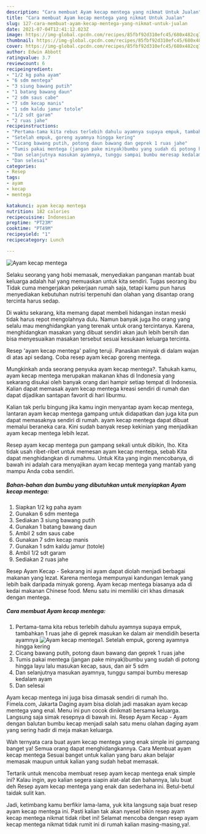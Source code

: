 ```yaml
---
description: "Cara membuat Ayam kecap mentega yang nikmat Untuk Jualan"
title: "Cara membuat Ayam kecap mentega yang nikmat Untuk Jualan"
slug: 127-cara-membuat-ayam-kecap-mentega-yang-nikmat-untuk-jualan
date: 2021-07-04T12:41:12.023Z
image: https://img-global.cpcdn.com/recipes/85fbf92d310efc45/680x482cq70/ayam-kecap-mentega-foto-resep-utama.jpg
thumbnail: https://img-global.cpcdn.com/recipes/85fbf92d310efc45/680x482cq70/ayam-kecap-mentega-foto-resep-utama.jpg
cover: https://img-global.cpcdn.com/recipes/85fbf92d310efc45/680x482cq70/ayam-kecap-mentega-foto-resep-utama.jpg
author: Edwin Abbott
ratingvalue: 3.7
reviewcount: 6
recipeingredient:
- "1/2 kg paha ayam"
- "6 sdm mentega"
- "3 siung bawang putih"
- "1 batang bawang daun"
- "2 sdm saus cabe"
- "7 sdm kecap manis"
- "1 sdm kaldu jamur totole"
- "1/2 sdt garam"
- "2 ruas jahe"
recipeinstructions:
- "Pertama-tama kita rebus terlebih dahulu ayamnya supaya empuk, tambahkan 1 ruas jahe di geprek masukan ke dalam air mendidih beserta ayamnya"
- "Setelah empuk, goreng ayamnya hingga kering"
- "Cicang bawang putih, potong daun bawang dan geprek 1 ruas jahe"
- "Tumis pakai mentega (jangan pake minyak)bumbu yang sudah di potong hingga layu lalu masukan kecap, saus, dan air 5 sdm"
- "Dan selanjutnya masukan ayamnya, tunggu sampai bumbu meresap kedalam ayam"
- "Dan selesai"
categories:
- Resep
tags:
- ayam
- kecap
- mentega

katakunci: ayam kecap mentega 
nutrition: 182 calories
recipecuisine: Indonesian
preptime: "PT23M"
cooktime: "PT49M"
recipeyield: "1"
recipecategory: Lunch

---
```



![Ayam kecap mentega](https://img-global.cpcdn.com/recipes/85fbf92d310efc45/680x482cq70/ayam-kecap-mentega-foto-resep-utama.jpg)

Selaku seorang yang hobi memasak, menyediakan panganan mantab buat keluarga adalah hal yang memuaskan untuk kita sendiri. Tugas seorang ibu Tidak cuma mengerjakan pekerjaan rumah saja, tetapi kamu pun harus menyediakan kebutuhan nutrisi terpenuhi dan olahan yang disantap orang tercinta harus sedap.

Di waktu  sekarang, kita memang dapat membeli hidangan instan meski tidak harus repot mengolahnya dulu. Namun banyak juga lho orang yang selalu mau menghidangkan yang terenak untuk orang tercintanya. Karena, menghidangkan masakan yang dibuat sendiri akan jauh lebih bersih dan bisa menyesuaikan masakan tersebut sesuai kesukaan keluarga tercinta. 

Resep &#39;ayam kecap mentega&#39; paling teruji. Panaskan minyak di dalam wajan di atas api sedang. Coba resep ayam kecap goreng mentega.

Mungkinkah anda seorang penyuka ayam kecap mentega?. Tahukah kamu, ayam kecap mentega merupakan makanan khas di Indonesia yang sekarang disukai oleh banyak orang dari hampir setiap tempat di Indonesia. Kalian dapat memasak ayam kecap mentega kreasi sendiri di rumah dan dapat dijadikan santapan favorit di hari liburmu.

Kalian tak perlu bingung jika kamu ingin menyantap ayam kecap mentega, lantaran ayam kecap mentega gampang untuk didapatkan dan juga kita pun dapat memasaknya sendiri di rumah. ayam kecap mentega dapat dibuat memalui beraneka cara. Kini sudah banyak resep kekinian yang menjadikan ayam kecap mentega lebih lezat.

Resep ayam kecap mentega pun gampang sekali untuk dibikin, lho. Kita tidak usah ribet-ribet untuk memesan ayam kecap mentega, sebab Kita dapat menghidangkan di rumahmu. Untuk Kita yang ingin mencobanya, di bawah ini adalah cara menyajikan ayam kecap mentega yang mantab yang mampu Anda coba sendiri.

<!--inarticleads1-->

##### Bahan-bahan dan bumbu yang dibutuhkan untuk menyiapkan Ayam kecap mentega:

1. Siapkan 1/2 kg paha ayam
1. Gunakan 6 sdm mentega
1. Sediakan 3 siung bawang putih
1. Gunakan 1 batang bawang daun
1. Ambil 2 sdm saus cabe
1. Gunakan 7 sdm kecap manis
1. Gunakan 1 sdm kaldu jamur (totole)
1. Ambil 1/2 sdt garam
1. Sediakan 2 ruas jahe


Resep Ayam Kecap - Sekarang ini ayam dapat diolah menjadi berbagai makanan yang lezat. Karena mentega mempunyai kandungan lemak yang lebih baik daripada minyak goreng. Ayam kecap mentega biasanya ada di kedai makanan Chinese food. Menu satu ini memiliki ciri khas dimasak dengan mentega. 

<!--inarticleads2-->

##### Cara membuat Ayam kecap mentega:

1. Pertama-tama kita rebus terlebih dahulu ayamnya supaya empuk, tambahkan 1 ruas jahe di geprek masukan ke dalam air mendidih beserta ayamnya
<img src="https://img-global.cpcdn.com/steps/2daedd951e8bb5a9/160x128cq70/ayam-kecap-mentega-langkah-memasak-1-foto.jpg" alt="Ayam kecap mentega">1. Setelah empuk, goreng ayamnya hingga kering
1. Cicang bawang putih, potong daun bawang dan geprek 1 ruas jahe
1. Tumis pakai mentega (jangan pake minyak)bumbu yang sudah di potong hingga layu lalu masukan kecap, saus, dan air 5 sdm
1. Dan selanjutnya masukan ayamnya, tunggu sampai bumbu meresap kedalam ayam
1. Dan selesai


Ayam kecap mentega ini juga bisa dimasak sendiri di rumah lho. Fimela.com, Jakarta Daging ayam bisa diolah jadi masakan ayam kecap mentega yang enal. Menu ini pun cocok dinikmati bersama keluarga. Langsung saja simak resepnya di bawah ini. Resep Ayam Kecap - Ayam dengan balutan bumbu kecap menjadi salah satu menu olahan daging ayam yang sering hadir di meja makan keluarga. 

Wah ternyata cara buat ayam kecap mentega yang enak simple ini gampang banget ya! Semua orang dapat menghidangkannya. Cara Membuat ayam kecap mentega Sesuai banget untuk kalian yang baru akan belajar memasak maupun untuk kalian yang sudah hebat memasak.

Tertarik untuk mencoba membuat resep ayam kecap mentega enak simple ini? Kalau ingin, ayo kalian segera siapin alat-alat dan bahannya, lalu buat deh Resep ayam kecap mentega yang enak dan sederhana ini. Betul-betul taidak sulit kan. 

Jadi, ketimbang kamu berfikir lama-lama, yuk kita langsung saja buat resep ayam kecap mentega ini. Pasti kalian tak akan nyesel bikin resep ayam kecap mentega nikmat tidak ribet ini! Selamat mencoba dengan resep ayam kecap mentega nikmat tidak rumit ini di rumah kalian masing-masing,ya!.

